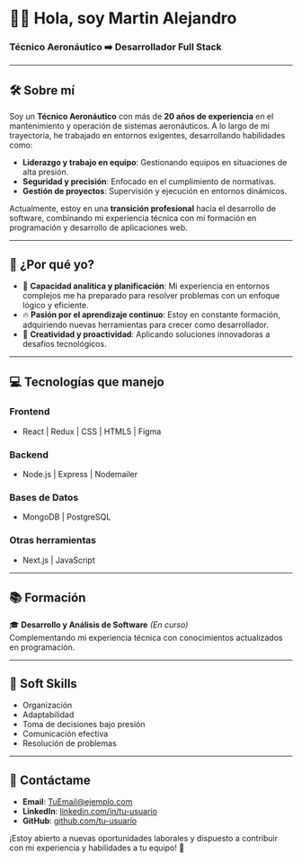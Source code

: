 # 👨‍💻 Hola, soy Martin Alejandro  

### Técnico Aeronáutico ➡️ Desarrollador Full Stack  

---

## 🛠 Sobre mí  
Soy un **Técnico Aeronáutico** con más de **20 años de experiencia** en el mantenimiento y operación de sistemas aeronáuticos. A lo largo de mi trayectoria, he trabajado en entornos exigentes, desarrollando habilidades como:  
- **Liderazgo y trabajo en equipo**: Gestionando equipos en situaciones de alta presión.  
- **Seguridad y precisión**: Enfocado en el cumplimiento de normativas.  
- **Gestión de proyectos**: Supervisión y ejecución en entornos dinámicos.  

Actualmente, estoy en una **transición profesional** hacia el desarrollo de software, combinando mi experiencia técnica con mi formación en programación y desarrollo de aplicaciones web.  

---

## 🎯 ¿Por qué yo?  
- 🧠 **Capacidad analítica y planificación**: Mi experiencia en entornos complejos me ha preparado para resolver problemas con un enfoque lógico y eficiente.  
- 🔥 **Pasión por el aprendizaje continuo**: Estoy en constante formación, adquiriendo nuevas herramientas para crecer como desarrollador.  
- 🎨 **Creatividad y proactividad**: Aplicando soluciones innovadoras a desafíos tecnológicos.  

---

## 💻 Tecnologías que manejo  
### **Frontend**  
- React | Redux | CSS | HTML5 | Figma  

### **Backend**  
- Node.js | Express | Nodemailer  

### **Bases de Datos**  
- MongoDB | PostgreSQL  

### **Otras herramientas**  
- Next.js | JavaScript  

---

## 📚 Formación  
🎓 **Desarrollo y Análisis de Software** *(En curso)*  
Complementando mi experiencia técnica con conocimientos actualizados en programación.  

---

## 🌟 Soft Skills  
- Organización  
- Adaptabilidad  
- Toma de decisiones bajo presión  
- Comunicación efectiva  
- Resolución de problemas  

---

## 📩 Contáctame  
- **Email**: [TuEmail@ejemplo.com](mailto:TuEmail@ejemplo.com)  
- **LinkedIn**: [linkedin.com/in/tu-usuario](https://linkedin.com/in/tu-usuario)  
- **GitHub**: [github.com/tu-usuario](https://github.com/tu-usuario)  

¡Estoy abierto a nuevas oportunidades laborales y dispuesto a contribuir con mi experiencia y habilidades a tu equipo! 🚀

